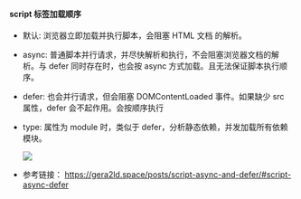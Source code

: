 #### script 标签加载顺序

- 默认: 浏览器立即加载并执行脚本，会阻塞 HTML 文档 的解析。
- async: 普通脚本并行请求，并尽快解析和执行，不会阻塞浏览器文档的解析。与 defer 同时存在时，也会按 async 方式加载。且无法保证脚本执行顺序。
- defer: 也会并行请求，但会阻塞 DOMContentLoaded 事件。如果缺少 src 属性，defer 会不起作用。会按顺序执行

- type: 属性为 module 时，类似于 defer，分析静态依赖，并发加载所有依赖模块。

  ![](https://gera2ld.space/9edd8d4ea54040fdc74c39951864a851/asyncdefer.svg)

* 参考链接：
  https://gera2ld.space/posts/script-async-and-defer/#script-async-defer
